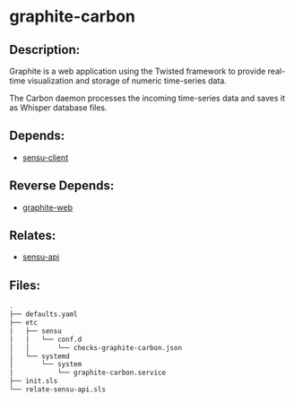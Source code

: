 # graphite-carbon

## Description:

Graphite is a web application using the Twisted framework to provide real-time visualization and storage of numeric time-series data.

The Carbon daemon processes the incoming time-series data and saves it as Whisper database files.

## Depends:

  -  [sensu-client](/salt/sensu-client)

## Reverse Depends:

  -  [graphite-web](/salt/graphite-web)

## Relates:

  -  [sensu-api](/salt/sensu-api)

## Files:

```bash
.
├── defaults.yaml
├── etc
│   ├── sensu
│   │   └── conf.d
│   │       └── checks-graphite-carbon.json
│   └── systemd
│       └── system
│           └── graphite-carbon.service
├── init.sls
└── relate-sensu-api.sls
```
